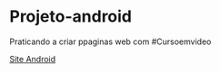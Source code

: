 # Projeto-android
<p>Praticando a criar ppaginas web com #Cursoemvideo</p>
<a href=https://romullopc.github.io/Projeto-android/index.html target="_blank"> Site Android </a>
 
